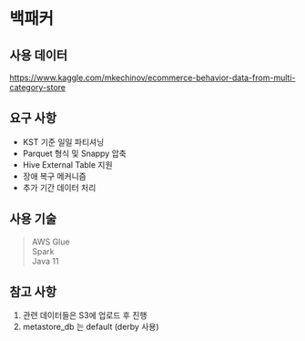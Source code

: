 # 백패커

## 사용 데이터
https://www.kaggle.com/mkechinov/ecommerce-behavior-data-from-multi-category-store

## 요구 사항
- KST 기준 일일 파티셔닝
- Parquet 형식 및 Snappy 압축
- Hive External Table 지원
- 장애 복구 메커니즘
- 추가 기간 데이터 처리


## 사용 기술
> AWS Glue   
> Spark   
> Java 11


## 참고 사항
1. 관련 데이터들은 S3에 업로드 후 진행
2. metastore_db 는 default (derby 사용)

